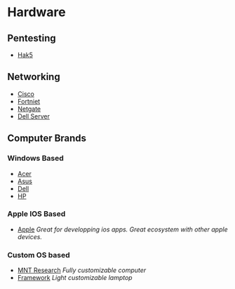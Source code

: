 # Hardware
## Pentesting
- [Hak5](https://shop.hak5.org/)
## Networking
- [Cisco](https://www.cisco.com/site/us/en/index.html)
- [Fortniet](https://www.fortinet.com/)
- [Netgate](https://www.netgate.com/)
- [Dell Server](https://www.dell.com/en-us/shop/dell-poweredge-servers/sc/servers)
## Computer Brands
### Windows Based
- [Acer](https://www.acer.com/us-en)
- [Asus](https://www.asus.com/)
- [Dell](https://www.dell.com/en-us/shop/dell-laptops/sc/laptops)
- [HP](https://www.hp.com/us-en/home.html)
### Apple IOS Based
- [Apple](https://www.apple.com/mac/) *Great for developping ios apps. Great ecosystem with other apple devices.*
### Custom OS based
- [MNT Research](https://mntre.com/) *Fully customizable computer*
- [Framework](https://frame.work/us) *Light customizable lamptop*
